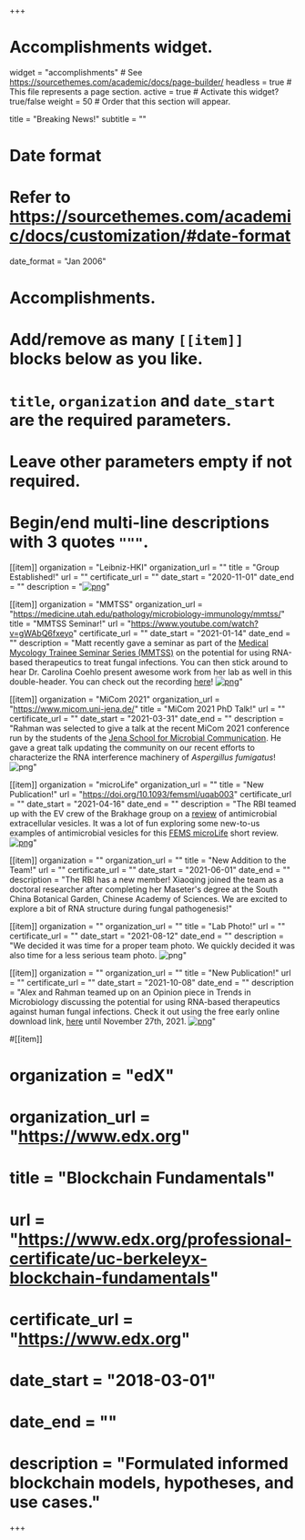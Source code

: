 +++
# Accomplishments widget.
widget = "accomplishments"  # See https://sourcethemes.com/academic/docs/page-builder/
headless = true  # This file represents a page section.
active = true  # Activate this widget? true/false
weight = 50  # Order that this section will appear.

title = "Breaking News!"
subtitle = ""

# Date format
#   Refer to https://sourcethemes.com/academic/docs/customization/#date-format
date_format = "Jan 2006"

# Accomplishments.
#   Add/remove as many `[[item]]` blocks below as you like.
#   `title`, `organization` and `date_start` are the required parameters.
#   Leave other parameters empty if not required.
#   Begin/end multi-line descriptions with 3 quotes `"""`.

[[item]]
  organization = "Leibniz-HKI"
  organization_url = ""
  title = "Group Established!"
  url = ""
  certificate_url = ""
  date_start = "2020-11-01"
  date_end = ""
  description = "[![png](newlabhki.png)](https://www.leibniz-hki.de/en/home.html)"

[[item]]
  organization = "MMTSS"
  organization_url = "https://medicine.utah.edu/pathology/microbiology-immunology/mmtss/"
  title = "MMTSS Seminar!"
  url = "https://www.youtube.com/watch?v=gWAbQ6fxeyo"
  certificate_url = ""
  date_start = "2021-01-14"
  date_end = ""
  description = "Matt recently gave a seminar as part of the [Medical Mycology Trainee Seminar Series (MMTSS)](https://medicine.utah.edu/pathology/microbiology-immunology/mmtss/) on the potential for using RNA-based therapeutics to treat fungal infections. You can then stick around to hear Dr. Carolina Coehlo present awesome work from her lab as well in this double-header. You can check out the recording  [here](https://www.youtube.com/watch?v=gWAbQ6fxeyo)! [![png](accomplishments_1.png)](https://www.youtube.com/watch?v=gWAbQ6fxeyo)"

[[item]]
  organization = "MiCom 2021"
  organization_url = "https://www.micom.uni-jena.de/"
  title = "MiCom 2021 PhD Talk!"
  url = ""
  certificate_url = ""
  date_start = "2021-03-31"
  date_end = ""
  description = "Rahman was selected to give a talk at the recent MiCom 2021 conference run by the students of the [Jena School for Microbial Communication](https://www.jsmc-phd.de/). He gave a great talk updating the community on our recent efforts to characterize the RNA interference machinery of *Aspergillus fumigatus*! ![png](RahmanMiCom.png)"

[[item]]
  organization = "microLife"
  organization_url = ""
  title = "New Publication!"
  url = "https://doi.org/10.1093/femsml/uqab003"
  certificate_url = ""
  date_start = "2021-04-16"
  date_end = ""
  description = "The RBI teamed up with the EV crew of the Brakhage group on a [review](https://doi.org/10.1093/femsml/uqab003) of antimicrobial extracellular vesicles. It was a lot of fun exploring some new-to-us examples of antimicrobial vesicles for this [FEMS microLife](https://academic.oup.com/microlife) short review. [![png](microlife.png)](https://academic.oup.com/microlife)"

[[item]]
  organization = ""
  organization_url = ""
  title = "New Addition to the Team!"
  url = ""
  certificate_url = ""
  date_start = "2021-06-01"
  date_end = ""
  description = "The RBI has a new member! Xiaoqing joined the team as a doctoral researcher after completing her Maseter's degree at the South China Botanical Garden, Chinese Academy of Sciences. We are excited to explore a bit of RNA structure during fungal pathogenesis!"

[[item]]
  organization = ""
  organization_url = ""
  title = "Lab Photo!"
  url = ""
  certificate_url = ""
  date_start = "2021-08-12"
  date_end = ""
  description = "We decided it was time for a proper team photo. We quickly decided it was also time for a less serious team photo. ![png](labphoto_1.jpg)"

[[item]]
  organization = ""
  organization_url = ""
  title = "New Publication!"
  url = ""
  certificate_url = ""
  date_start = "2021-10-08"
  date_end = ""
  description = "Alex and Rahman teamed up on an Opinion piece in Trends in Microbiology discussing the potential for using RNA-based therapeutics against human fungal infections. Check it out using the free early online download link, [here](https://authors.elsevier.com/a/1dtXN,L%7EyCfV77) until November 27th, 2021.  [![png](TiM.png)](https://authors.elsevier.com/a/1dtXN,L%7EyCfV77)"

#[[item]]
#  organization = "edX"
#  organization_url = "https://www.edx.org"
#  title = "Blockchain Fundamentals"
#  url = "https://www.edx.org/professional-certificate/uc-berkeleyx-blockchain-fundamentals"
#  certificate_url = "https://www.edx.org"
#  date_start = "2018-03-01"
#  date_end = ""
#  description = "Formulated informed blockchain models, hypotheses, and use cases."
  


+++
